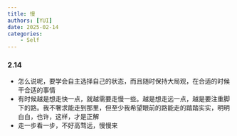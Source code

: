 ```yaml
---
title: 慢
authors: [YUI] 
date: 2025-02-14  
categories: 
    - Self
---
```



### 2.14
- 怎么说呢，要学会自主选择自己的状态，而且随时保持大局观，在合适的时候干合适的事情
- 有时候越是想走快一点，就越需要走慢一些。越是想走远一点，越是要注重脚下的路。我不奢求能走到那里，但至少我希望眼前的路能走的踏踏实实，明明白白，也许，这样，才是正解
- 走一步看一步，不好高骛远，慢慢来